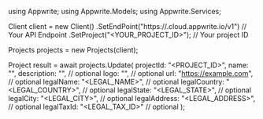 using Appwrite;
using Appwrite.Models;
using Appwrite.Services;

Client client = new Client()
    .SetEndPoint("https://<REGION>.cloud.appwrite.io/v1") // Your API Endpoint
    .SetProject("<YOUR_PROJECT_ID>"); // Your project ID

Projects projects = new Projects(client);

Project result = await projects.Update(
    projectId: "<PROJECT_ID>",
    name: "<NAME>",
    description: "<DESCRIPTION>", // optional
    logo: "<LOGO>", // optional
    url: "https://example.com", // optional
    legalName: "<LEGAL_NAME>", // optional
    legalCountry: "<LEGAL_COUNTRY>", // optional
    legalState: "<LEGAL_STATE>", // optional
    legalCity: "<LEGAL_CITY>", // optional
    legalAddress: "<LEGAL_ADDRESS>", // optional
    legalTaxId: "<LEGAL_TAX_ID>" // optional
);
